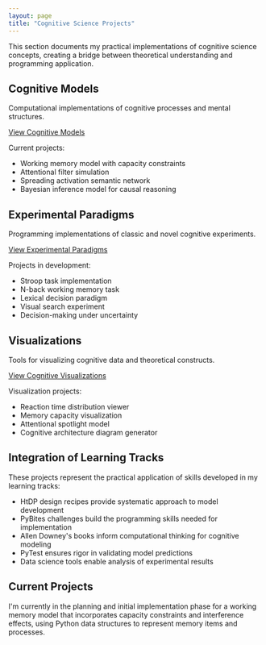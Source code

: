 ```yaml
---
layout: page
title: "Cognitive Science Projects"
---
```



This section documents my practical implementations of cognitive science concepts, creating a bridge between theoretical understanding and programming application.

## Cognitive Models

Computational implementations of cognitive processes and mental structures.

[View Cognitive Models](/paradigms-to-practice/cogsci-projects/models/)

Current projects:
- Working memory model with capacity constraints
- Attentional filter simulation
- Spreading activation semantic network
- Bayesian inference model for causal reasoning

## Experimental Paradigms

Programming implementations of classic and novel cognitive experiments.

[View Experimental Paradigms](/paradigms-to-practice/cogsci-projects/experiments/)

Projects in development:
- Stroop task implementation
- N-back working memory task
- Lexical decision paradigm
- Visual search experiment
- Decision-making under uncertainty

## Visualizations

Tools for visualizing cognitive data and theoretical constructs.

[View Cognitive Visualizations](/paradigms-to-practice/cogsci-projects/visualizations/)

Visualization projects:
- Reaction time distribution viewer
- Memory capacity visualization
- Attentional spotlight model
- Cognitive architecture diagram generator

## Integration of Learning Tracks

These projects represent the practical application of skills developed in my learning tracks:
- HtDP design recipes provide systematic approach to model development
- PyBites challenges build the programming skills needed for implementation
- Allen Downey's books inform computational thinking for cognitive modeling
- PyTest ensures rigor in validating model predictions
- Data science tools enable analysis of experimental results

## Current Projects

I'm currently in the planning and initial implementation phase for a working memory model that incorporates capacity constraints and interference effects, using Python data structures to represent memory items and processes.